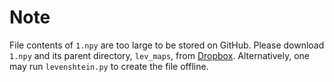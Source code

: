 # Note
File contents of `1.npy` are too large to be stored on GitHub. Please download `1.npy` and its parent directory, `lev_maps`, from [Dropbox](https://www.dropbox.com/scl/fo/367ca4oabb2iwkydswfyg/h?rlkey=edsdb6b00bviltfo3a4bqefey&dl=0). Alternatively, one may run `levenshtein.py` to create the file offline.
